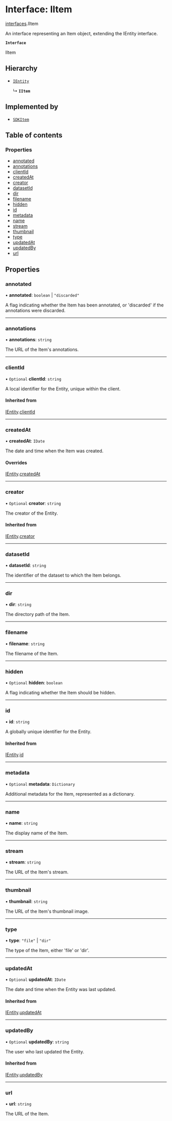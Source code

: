 # Interface: IItem

[interfaces](./index.md).IItem

An interface representing an Item object, extending the IEntity interface.

**`Interface`**

IItem

## Hierarchy

- [`IEntity`](sdkApi_interfaces_entities_base.IEntity.md)

  ↳ **`IItem`**

## Implemented by

- [`SDKItem`](../classes/sdkApi_interfaces_entities_iItem.SDKItem.md)

## Table of contents

### Properties

- [annotated](sdkApi_interfaces_entities_iItem.IItem.md#annotated)
- [annotations](sdkApi_interfaces_entities_iItem.IItem.md#annotations)
- [clientId](sdkApi_interfaces_entities_iItem.IItem.md#clientid)
- [createdAt](sdkApi_interfaces_entities_iItem.IItem.md#createdat)
- [creator](sdkApi_interfaces_entities_iItem.IItem.md#creator)
- [datasetId](sdkApi_interfaces_entities_iItem.IItem.md#datasetid)
- [dir](sdkApi_interfaces_entities_iItem.IItem.md#dir)
- [filename](sdkApi_interfaces_entities_iItem.IItem.md#filename)
- [hidden](sdkApi_interfaces_entities_iItem.IItem.md#hidden)
- [id](sdkApi_interfaces_entities_iItem.IItem.md#id)
- [metadata](sdkApi_interfaces_entities_iItem.IItem.md#metadata)
- [name](sdkApi_interfaces_entities_iItem.IItem.md#name)
- [stream](sdkApi_interfaces_entities_iItem.IItem.md#stream)
- [thumbnail](sdkApi_interfaces_entities_iItem.IItem.md#thumbnail)
- [type](sdkApi_interfaces_entities_iItem.IItem.md#type)
- [updatedAt](sdkApi_interfaces_entities_iItem.IItem.md#updatedat)
- [updatedBy](sdkApi_interfaces_entities_iItem.IItem.md#updatedby)
- [url](sdkApi_interfaces_entities_iItem.IItem.md#url)

## Properties

### annotated

• **annotated**: `boolean` \| ``"discarded"``

A flag indicating whether the Item has been annotated, or 'discarded' if
the annotations were discarded.

___

### annotations

• **annotations**: `string`

The URL of the Item's annotations.

___

### clientId

• `Optional` **clientId**: `string`

A local identifier for the Entity, unique within the client.

#### Inherited from

[IEntity](sdkApi_interfaces_entities_base.IEntity.md).[clientId](sdkApi_interfaces_entities_base.IEntity.md#clientid)

___

### createdAt

• **createdAt**: `IDate`

The date and time when the Item was created.

#### Overrides

[IEntity](sdkApi_interfaces_entities_base.IEntity.md).[createdAt](sdkApi_interfaces_entities_base.IEntity.md#createdat)

___

### creator

• `Optional` **creator**: `string`

The creator of the Entity.

#### Inherited from

[IEntity](sdkApi_interfaces_entities_base.IEntity.md).[creator](sdkApi_interfaces_entities_base.IEntity.md#creator)

___

### datasetId

• **datasetId**: `string`

The identifier of the dataset to which the Item belongs.

___

### dir

• **dir**: `string`

The directory path of the Item.

___

### filename

• **filename**: `string`

The filename of the Item.

___

### hidden

• `Optional` **hidden**: `boolean`

A flag indicating whether the Item should be hidden.

___

### id

• **id**: `string`

A globally unique identifier for the Entity.

#### Inherited from

[IEntity](sdkApi_interfaces_entities_base.IEntity.md).[id](sdkApi_interfaces_entities_base.IEntity.md#id)

___

### metadata

• `Optional` **metadata**: `Dictionary`

Additional metadata for the Item, represented as a dictionary.

___

### name

• **name**: `string`

The display name of the Item.

___

### stream

• **stream**: `string`

The URL of the Item's stream.

___

### thumbnail

• **thumbnail**: `string`

The URL of the Item's thumbnail image.

___

### type

• **type**: ``"file"`` \| ``"dir"``

The type of the Item, either 'file' or 'dir'.

___

### updatedAt

• `Optional` **updatedAt**: `IDate`

The date and time when the Entity was last updated.

#### Inherited from

[IEntity](sdkApi_interfaces_entities_base.IEntity.md).[updatedAt](sdkApi_interfaces_entities_base.IEntity.md#updatedat)

___

### updatedBy

• `Optional` **updatedBy**: `string`

The user who last updated the Entity.

#### Inherited from

[IEntity](sdkApi_interfaces_entities_base.IEntity.md).[updatedBy](sdkApi_interfaces_entities_base.IEntity.md#updatedby)

___

### url

• **url**: `string`

The URL of the Item.
